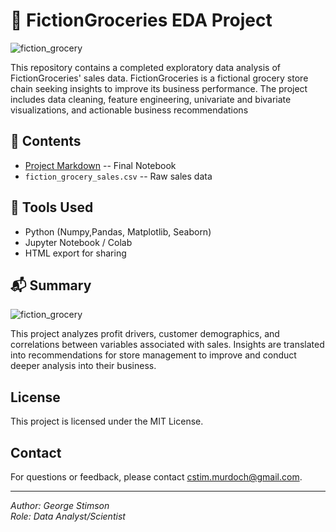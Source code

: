# 🛒 FictionGroceries EDA Project

![fiction_grocery](https://github.com/user-attachments/assets/18dc2d54-0a54-415e-b869-c45f0ceee44d)

This repository contains a completed exploratory data analysis of FictionGroceries' sales data. FictionGroceries is a fictional grocery store chain seeking insights to improve its business performance. The project includes data cleaning, feature engineering, univariate and bivariate visualizations, and actionable business recommendations

## 📂 Contents

- [Project Markdown](#https://fantasyfalx.github.io/fictiongrocery_eda_portfolio_project/) -- Final Notebook
- `fiction_grocery_sales.csv` -- Raw sales data

## 🧰 Tools Used

- Python (Numpy,Pandas, Matplotlib, Seaborn)
- Jupyter Notebook / Colab
- HTML export for sharing

## 📬 Summary

![fiction_grocery](https://github.com/user-attachments/assets/19982db8-230b-4e6c-9352-def0e6956f76)

This project analyzes profit drivers, customer demographics, and correlations between variables associated with sales. Insights are translated into recommendations for store management to improve and conduct deeper analysis into their business.

## License

This project is licensed under the MIT License.

## Contact

For questions or feedback, please contact [cstim.murdoch@gmail.com](mailto:cstim.murdoch@gmail.com).

---

*Author: George Stimson*  
*Role: Data Analyst/Scientist*
